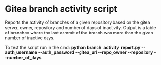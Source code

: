 # Gitea branch activity script
Reports the activity of branches of a given repository based on the gitea server, owner,
            repository and number of days of inactivity.
            Output is a table of branches where the last commit of the branch
            was more than the given number of inactive days.

To test the script run in the cmd: 
**python branch_activity_report.py --auth_username --auth_password --gitea_url --repo_owner --repository --number_of_days**
